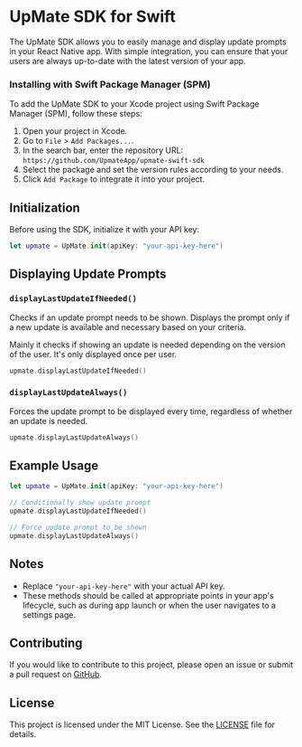 
# UpMate SDK for Swift

The UpMate SDK allows you to easily manage and display update prompts in your React Native app. With simple integration, you can ensure that your users are always up-to-date with the latest version of your app.



### Installing with Swift Package Manager (SPM)

To add the UpMate SDK to your Xcode project using Swift Package Manager (SPM), follow these steps:

1. Open your project in Xcode.
2. Go to `File` > `Add Packages...`.
3. In the search bar, enter the repository URL: `https://github.com/UpmateApp/upmate-swift-sdk`
4. Select the package and set the version rules according to your needs.
5. Click `Add Package` to integrate it into your project.


## Initialization

Before using the SDK, initialize it with your API key:

```swift
let upmate = UpMate.init(apiKey: "your-api-key-here")
```

## Displaying Update Prompts

### `displayLastUpdateIfNeeded()`

Checks if an update prompt needs to be shown. Displays the prompt only if a new update is available and necessary based on your criteria.

Mainly it checks if showing an update is needed depending on the version of the user. It's only displayed once per user.

```swift
upmate.displayLastUpdateIfNeeded()
```

### `displayLastUpdateAlways()`

Forces the update prompt to be displayed every time, regardless of whether an update is needed.

```swift
upmate.displayLastUpdateAlways()
```

## Example Usage

```swift
let upmate = UpMate.init(apiKey: "your-api-key-here")

// Conditionally show update prompt
upmate.displayLastUpdateIfNeeded()

// Force update prompt to be shown
upmate.displayLastUpdateAlways()
```

## Notes

- Replace `"your-api-key-here"` with your actual API key.
- These methods should be called at appropriate points in your app's lifecycle, such as during app launch or when the user navigates to a settings page.

## Contributing

If you would like to contribute to this project, please open an issue or submit a pull request on [GitHub](https://github.com/your-repo).

## License

This project is licensed under the MIT License. See the [LICENSE](LICENSE) file for details.
